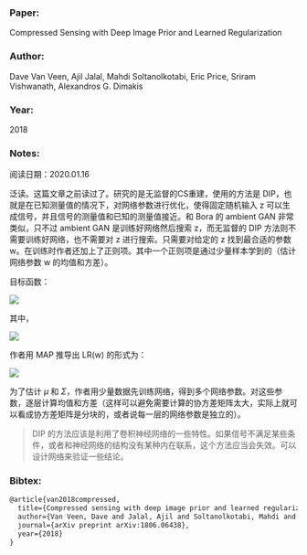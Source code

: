 ### Paper:

Compressed Sensing with Deep Image Prior and Learned Regularization

### Author:

Dave Van Veen, Ajil Jalal, Mahdi Soltanolkotabi, Eric Price, Sriram Vishwanath, Alexandros G. Dimakis

### Year:

2018

### Notes:

阅读日期：2020.01.16

泛读。这篇文章之前读过了。研究的是无监督的CS重建，使用的方法是 DIP，也就是在已知测量值的情况下，对网络参数进行优化，使得固定随机输入 z 可以生成信号，并且信号的测量值和已知的测量值接近。和 Bora 的 ambient GAN 非常类似，只不过 ambient GAN 是训练好网络然后搜索 z，而无监督的 DIP 方法则不需要训练好网络，也不需要对 z 进行搜索。只需要对给定的 z 找到最合适的参数 w。在训练时作者还加上了正则项。其中一个正则项是通过少量样本学到的（估计网络参数 w 的均值和方差）。

目标函数：

<img src="http://latex.codecogs.com/svg.latex? w^{*}=\underset{w}{\arg \min }\|y-A G(z ; w)\|^{2}+R\left(w ; \lambda_{T}, \lambda_{L}\right)" border="0"/>

其中，

<img src="http://latex.codecogs.com/svg.latex? R\left(w ; \lambda_{T}, \lambda_{L}\right)=\lambda_{T} T V(G(z ; w))+\lambda_{L} L R(w)" border="0"/>

作者用 MAP 推导出 LR(w) 的形式为：

<img src="http://latex.codecogs.com/svg.latex? L R(w)=(w-\mu)^{T} \Sigma^{-1}(w-\mu)" border="0"/>

为了估计 $\mu$ 和 $\Sigma$，作者用少量数据先训练网络，得到多个网络参数。对这些参数，逐层计算均值和方差（这样可以避免需要计算的协方差矩阵太大，实际上就可以看成协方差矩阵是分块的，或者说每一层的网络参数是独立的）。

> DIP 的方法应该是利用了卷积神经网络的一些特性。如果信号不满足某些条件，或者和神经网络的结构没有某种内在联系，这个方法应当会失效。可以设计网络来验证一些结论。

### Bibtex:

```latex
@article{van2018compressed,
  title={Compressed sensing with deep image prior and learned regularization},
  author={Van Veen, Dave and Jalal, Ajil and Soltanolkotabi, Mahdi and Price, Eric and Vishwanath, Sriram and Dimakis, Alexandros G},
  journal={arXiv preprint arXiv:1806.06438},
  year={2018}
}
```

